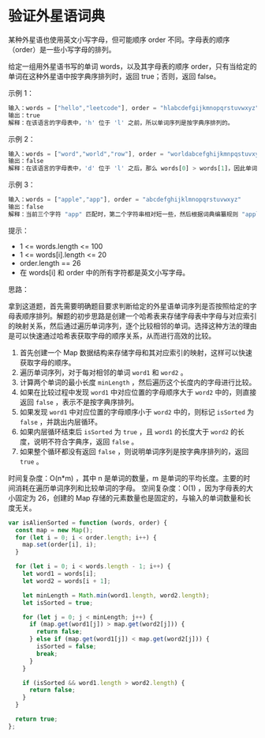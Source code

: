 # 验证外星语词典

某种外星语也使用英文小写字母，但可能顺序 order 不同。字母表的顺序（order）是一些小写字母的排列。

给定一组用外星语书写的单词 words，以及其字母表的顺序 order，只有当给定的单词在这种外星语中按字典序排列时，返回 true；否则，返回 false。

示例 1：

```javascript
输入：words = ["hello","leetcode"], order = "hlabcdefgijkmnopqrstuvwxyz"
输出：true
解释：在该语言的字母表中，'h' 位于 'l' 之前，所以单词序列是按字典序排列的。
```

示例 2：

```javascript
输入：words = ["word","world","row"], order = "worldabcefghijkmnpqstuvxyz"
输出：false
解释：在该语言的字母表中，'d' 位于 'l' 之后，那么 words[0] > words[1]，因此单词序列不是按字典序排列的。
```

示例 3：

```javascript
输入：words = ["apple","app"], order = "abcdefghijklmnopqrstuvwxyz"
输出：false
解释：当前三个字符 "app" 匹配时，第二个字符串相对短一些，然后根据词典编纂规则 "apple" > "app"，因为 'l' > '∅'，其中 '∅' 是空白字符，定义为比任何其他字符都小（更多信息）。
```

提示：

- 1 <= words.length <= 100
- 1 <= words[i].length <= 20
- order.length == 26
- 在 words[i] 和 order 中的所有字符都是英文小写字母。

思路：

拿到这道题，首先需要明确题目要求判断给定的外星语单词序列是否按照给定的字母表顺序排列。解题的初步思路是创建一个哈希表来存储字母表中字母与对应索引的映射关系，然后通过遍历单词序列，逐个比较相邻的单词。选择这种方法的理由是可以快速通过哈希表获取字母的顺序关系，从而进行高效的比较。

1. 首先创建一个 Map 数据结构来存储字母和其对应索引的映射，这样可以快速获取字母的顺序。
2. 遍历单词序列，对于每对相邻的单词 `word1` 和 `word2` 。
3. 计算两个单词的最小长度 `minLength` ，然后遍历这个长度内的字母进行比较。
4. 如果在比较过程中发现 `word1` 中对应位置的字母顺序大于 `word2` 中的，则直接返回 `false` ，表示不是按字典序排列。
5. 如果发现 `word1` 中对应位置的字母顺序小于 `word2` 中的，则标记 `isSorted` 为 `false` ，并跳出内层循环。
6. 如果内层循环结束后 `isSorted` 为 `true` ，且 `word1` 的长度大于 `word2` 的长度，说明不符合字典序，返回 `false` 。
7. 如果整个循环都没有返回 `false` ，则说明单词序列是按字典序排列的，返回 `true` 。

时间复杂度：O(n\*m) ，其中 n 是单词的数量，m 是单词的平均长度。主要的时间消耗在遍历单词序列和比较单词的字母。
空间复杂度：O(1) ，因为字母表的大小固定为 26，创建的 Map 存储的元素数量也是固定的，与输入的单词数量和长度无关。

```javascript
var isAlienSorted = function (words, order) {
  const map = new Map();
  for (let i = 0; i < order.length; i++) {
    map.set(order[i], i);
  }

  for (let i = 0; i < words.length - 1; i++) {
    let word1 = words[i];
    let word2 = words[i + 1];

    let minLength = Math.min(word1.length, word2.length);
    let isSorted = true;

    for (let j = 0; j < minLength; j++) {
      if (map.get(word1[j]) > map.get(word2[j])) {
        return false;
      } else if (map.get(word1[j]) < map.get(word2[j])) {
        isSorted = false;
        break;
      }
    }

    if (isSorted && word1.length > word2.length) {
      return false;
    }
  }

  return true;
};
```
